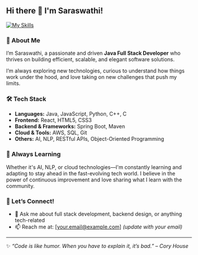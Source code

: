 ## Hi there 👋 I'm Saraswathi!

[![My Skills](https://skillicons.dev/icons?i=java,javascript,react,html,css,python,spring,aws,sql,maven,cpp,c)](https://skillicons.dev)

### 🚀 About Me
I’m Saraswathi, a passionate and driven **Java Full Stack Developer** who thrives on building efficient, scalable, and elegant software solutions.

I’m always exploring new technologies, curious to understand how things work under the hood, and love taking on new challenges that push my limits.

### 🛠️ Tech Stack
- **Languages:** Java, JavaScript, Python, C++, C
- **Frontend:** React, HTML5, CSS3
- **Backend & Frameworks:** Spring Boot, Maven
- **Cloud & Tools:** AWS, SQL, Git
- **Others:** AI, NLP, RESTful APIs, Object-Oriented Programming

### 🌱 Always Learning
Whether it's AI, NLP, or cloud technologies—I'm constantly learning and adapting to stay ahead in the fast-evolving tech world. I believe in the power of continuous improvement and love sharing what I learn with the community.

### 🤝 Let’s Connect!
- 💬 Ask me about full stack development, backend design, or anything tech-related
- 📫 Reach me at: [your.email@example.com] *(update with your email)*

---

✨ _“Code is like humor. When you have to explain it, it’s bad.” – Cory House_


